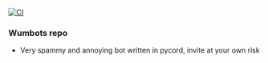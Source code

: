 [![CI](https://github.com/Wumbee01/Wumbot/actions/workflows/trigger.yml/badge.svg?branch=main)](https://github.com/Wumbee01/Wumbot/actions/workflows/trigger.yml)
### Wumbots repo
* Very spammy and annoying bot written in pycord, invite at your own risk
